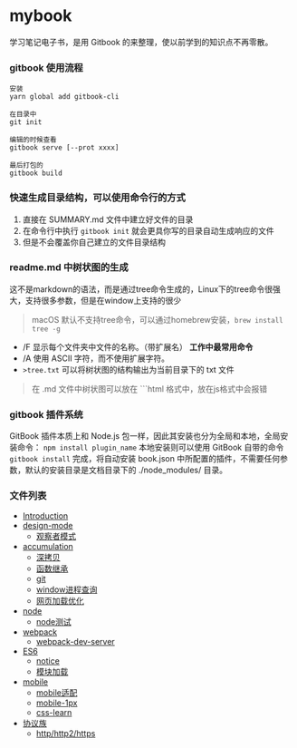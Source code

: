 # mybook
学习笔记电子书，是用 Gitbook 的来整理，使以前学到的知识点不再零散。

### gitbook 使用流程
```shell
安装  
yarn global add gitbook-cli

在目录中
git init

编辑的时候查看 
gitbook serve [--prot xxxx]

最后打包的
gitbook build
```

### 快速生成目录结构，可以使用命令行的方式
1. 直接在 SUMMARY.md 文件中建立好文件的目录
2. 在命令行中执行 `gitbook init` 就会更具你写的目录自动生成响应的文件
3. 但是不会覆盖你自己建立的文件目录结构


### readme.md 中树状图的生成
这不是markdown的语法，而是通过tree命令生成的，Linux下的tree命令很强大，支持很多参数，但是在window上支持的很少
> macOS 默认不支持tree命令，可以通过homebrew安装，`brew install tree -g`

- /F 显示每个文件夹中文件的名称。（带扩展名） **工作中最常用命令**
- /A 使用 ASCII 字符，而不使用扩展字符。
- `>tree.txt` 可以将树状图的结构输出为当前目录下的 txt 文件

> 在 .md 文件中树状图可以放在 ```html 格式中，放在js格式中会报错


### gitbook 插件系统
GitBook 插件本质上和 Node.js 包一样，因此其安装也分为全局和本地，全局安装命令： `npm install plugin_name` 本地安装则可以使用 GitBook 自带的命令 `gitbook install` 完成，将自动安装 book.json 中所配置的插件，不需要任何参数，默认的安装目录是文档目录下的 ./node_modules/ 目录。

### 文件列表
* [Introduction](README.md)
* [design-mode](designmode/README.md)
    * [观察者模式](designmode/观察者模式.md)
* [accumulation](accumulation/README.md)
    * [深拷贝](accumulation/deepclone.md)
    * [函数继承](accumulation/inherit.md)
    * [git](accumulation/git学习资料.md)
    * [window进程查询](accumulation/windowport.md)
    * [网页加载优化](accumulation/加载优化.md)
* [node](node/README.md)
    * [node测试](node/test.md)
* [webpack](webpack/README.md)
    * [webpack-dev-server](webpack/dev.server.md)
* [ES6](es6/README.md)
    * [notice](es6/notice.md)
    * [模块加载](es6/moduleupload.md)
* [mobile](mobile/README.md)
    * [mobile适配](mobile/mobileAdaptive.md)
    * [mobile-1px](mobile/mobile1px.md)
    * [css-learn](mobile/csslearn.md)
* [协议族](networkingstack/README.md)
    * [http/http2/https](networkingstack/http-networking.md)

